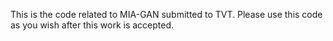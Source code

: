 This is the code related to MIA-GAN submitted to TVT. Please use this code as you wish after this work is accepted.

